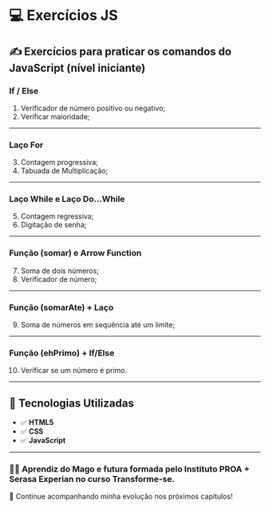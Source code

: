 # 💻 Exercícios JS
## ✍️ Exercícios para praticar os comandos do JavaScript (nível iniciante)

### If / Else
1. Verificador de número positivo ou negativo;
2. Verificar maioridade;
---
### Laço For
3. Contagem progressiva;
4. Tabuada de Multiplicação;
---
### Laço While e Laço Do...While
5. Contagem regressiva;
6. Digitação de senha;
---
### Função (somar) e Arrow Function
7. Soma de dois números;
8. Verificador de número;
---
### Função (somarAte) + Laço
9. Soma de números em sequência até um limite;
---
### Função (ehPrimo) + If/Else
10. Verificar se um número é primo.
---

## 🚀 Tecnologias Utilizadas
- ✅ **HTML5**
- ✅ **CSS**
- ✅ **JavaScript**

---
### 🧙‍♂️ Aprendiz do Mago e futura formada pelo Instituto PROA + Serasa Experian no curso Transforme-se.
🧩 Continue acompanhando minha evolução nos próximos capítulos!
